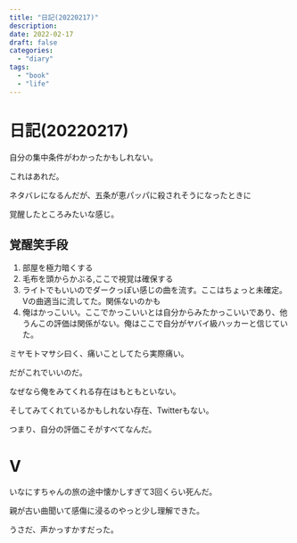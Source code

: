 ```yaml
---
title: "日記(20220217)"
description:
date: 2022-02-17
draft: false
categories:
  - "diary"
tags:
  - "book"
  - "life"
---
```

# 日記(20220217)

自分の集中条件がわかったかもしれない。

これはあれだ。

ネタバレになるんだが、五条が恵パッパに殺されそうになったときに

覚醒したところみたいな感じ。

## 覚醒笑手段

1. 部屋を極力暗くする
2. 毛布を頭からかぶる,ここで視覚は確保する
3. ライトでもいいのでダークっぽい感じの曲を流す。ここはちょっと未確定。Vの曲適当に流してた。関係ないのかも
4. 俺はかっこいい。ここでかっこいいとは自分からみたかっこいいであり、他うんこの評価は関係がない。俺はここで自分がヤバイ級ハッカーと信じていた。


ミヤモトマサシ曰く、痛いことしてたら実際痛い。

だがこれでいいのだ。

なぜなら俺をみてくれる存在はもともといない。

そしてみてくれているかもしれない存在、Twitterもない。

つまり、自分の評価こそがすべてなんだ。

# V

いなにすちゃんの旅の途中懐かしすぎて3回くらい死んだ。

親が古い曲聞いて感傷に浸るのやっと少し理解できた。

うさだ、声かっすかすだった。
